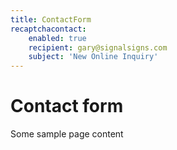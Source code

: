 ```yaml
---
title: ContactForm
recaptchacontact:
    enabled: true
    recipient: gary@signalsigns.com
    subject: 'New Online Inquiry'
---
```


# Contact form

Some sample page content